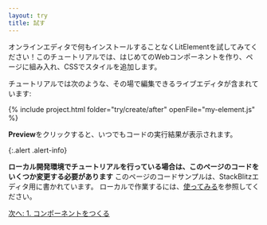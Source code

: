 ```yaml
---
layout: try
title: 試す
---
```


<!-- original:
Try LitElement in live-editable code without installing anything. Build your first component, use it in a web page, and add style with CSS. 

This tutorial has live code samples that you can edit, like this:
-->

オンラインエディタで何もインストールすることなくLitElementを試してみてください！このチュートリアルでは、はじめてのWebコンポーネントを作り、ページに組み入れ、CSSでスタイルを追加します。

チュートリアルでは次のような、その場で編集できるライブエディタが含まれています:

{% include project.html folder="try/create/after" openFile="my-element.js" %}

<!-- original:
Click **Preview** at any time to see your code in action. 

{:.alert .alert-info}
<div>

**If you're doing the tutorial in your local development environment, you'll need to make some changes to the code on this page.** The code samples on this page are written for the live StackBlitz editor. To work locally, see the [Getting Started page](start). 

</div>

[Next: 1. Create a component](/try/create)
-->
**Preview**をクリックすると、いつでもコードの実行結果が表示されます。

{:.alert .alert-info}
<div>

**ローカル開発環境でチュートリアルを行っている場合は、このページのコードをいくつか変更する必要があります** このページのコードサンプルは、StackBlitzエディタ用に書かれています。 ローカルで作業するには、[使ってみる](start)を参照してください。

</div>

[次へ: 1. コンポーネントをつくる](/try/create)
